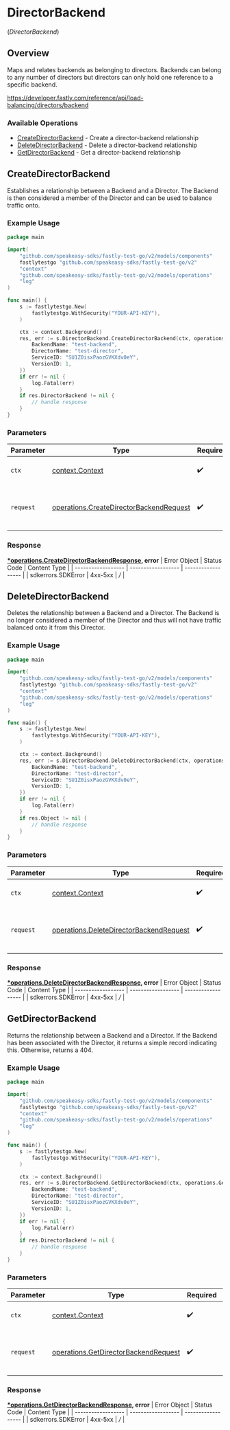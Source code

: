 # DirectorBackend
(*DirectorBackend*)

## Overview

Maps and relates backends as belonging to directors. Backends can belong to any number of directors but directors can only hold one reference to a specific backend.

<https://developer.fastly.com/reference/api/load-balancing/directors/backend>
### Available Operations

* [CreateDirectorBackend](#createdirectorbackend) - Create a director-backend relationship
* [DeleteDirectorBackend](#deletedirectorbackend) - Delete a director-backend relationship
* [GetDirectorBackend](#getdirectorbackend) - Get a director-backend relationship

## CreateDirectorBackend

Establishes a relationship between a Backend and a Director. The Backend is then considered a member of the Director and can be used to balance traffic onto.

### Example Usage

```go
package main

import(
	"github.com/speakeasy-sdks/fastly-test-go/v2/models/components"
	fastlytestgo "github.com/speakeasy-sdks/fastly-test-go/v2"
	"context"
	"github.com/speakeasy-sdks/fastly-test-go/v2/models/operations"
	"log"
)

func main() {
    s := fastlytestgo.New(
        fastlytestgo.WithSecurity("YOUR-API-KEY"),
    )

    ctx := context.Background()
    res, err := s.DirectorBackend.CreateDirectorBackend(ctx, operations.CreateDirectorBackendRequest{
        BackendName: "test-backend",
        DirectorName: "test-director",
        ServiceID: "SU1Z0isxPaozGVKXdv0eY",
        VersionID: 1,
    })
    if err != nil {
        log.Fatal(err)
    }
    if res.DirectorBackend != nil {
        // handle response
    }
}
```

### Parameters

| Parameter                                                                                          | Type                                                                                               | Required                                                                                           | Description                                                                                        |
| -------------------------------------------------------------------------------------------------- | -------------------------------------------------------------------------------------------------- | -------------------------------------------------------------------------------------------------- | -------------------------------------------------------------------------------------------------- |
| `ctx`                                                                                              | [context.Context](https://pkg.go.dev/context#Context)                                              | :heavy_check_mark:                                                                                 | The context to use for the request.                                                                |
| `request`                                                                                          | [operations.CreateDirectorBackendRequest](../../models/operations/createdirectorbackendrequest.md) | :heavy_check_mark:                                                                                 | The request object to use for the request.                                                         |


### Response

**[*operations.CreateDirectorBackendResponse](../../models/operations/createdirectorbackendresponse.md), error**
| Error Object       | Status Code        | Content Type       |
| ------------------ | ------------------ | ------------------ |
| sdkerrors.SDKError | 4xx-5xx            | */*                |

## DeleteDirectorBackend

Deletes the relationship between a Backend and a Director. The Backend is no longer considered a member of the Director and thus will not have traffic balanced onto it from this Director.

### Example Usage

```go
package main

import(
	"github.com/speakeasy-sdks/fastly-test-go/v2/models/components"
	fastlytestgo "github.com/speakeasy-sdks/fastly-test-go/v2"
	"context"
	"github.com/speakeasy-sdks/fastly-test-go/v2/models/operations"
	"log"
)

func main() {
    s := fastlytestgo.New(
        fastlytestgo.WithSecurity("YOUR-API-KEY"),
    )

    ctx := context.Background()
    res, err := s.DirectorBackend.DeleteDirectorBackend(ctx, operations.DeleteDirectorBackendRequest{
        BackendName: "test-backend",
        DirectorName: "test-director",
        ServiceID: "SU1Z0isxPaozGVKXdv0eY",
        VersionID: 1,
    })
    if err != nil {
        log.Fatal(err)
    }
    if res.Object != nil {
        // handle response
    }
}
```

### Parameters

| Parameter                                                                                          | Type                                                                                               | Required                                                                                           | Description                                                                                        |
| -------------------------------------------------------------------------------------------------- | -------------------------------------------------------------------------------------------------- | -------------------------------------------------------------------------------------------------- | -------------------------------------------------------------------------------------------------- |
| `ctx`                                                                                              | [context.Context](https://pkg.go.dev/context#Context)                                              | :heavy_check_mark:                                                                                 | The context to use for the request.                                                                |
| `request`                                                                                          | [operations.DeleteDirectorBackendRequest](../../models/operations/deletedirectorbackendrequest.md) | :heavy_check_mark:                                                                                 | The request object to use for the request.                                                         |


### Response

**[*operations.DeleteDirectorBackendResponse](../../models/operations/deletedirectorbackendresponse.md), error**
| Error Object       | Status Code        | Content Type       |
| ------------------ | ------------------ | ------------------ |
| sdkerrors.SDKError | 4xx-5xx            | */*                |

## GetDirectorBackend

Returns the relationship between a Backend and a Director. If the Backend has been associated with the Director, it returns a simple record indicating this. Otherwise, returns a 404.

### Example Usage

```go
package main

import(
	"github.com/speakeasy-sdks/fastly-test-go/v2/models/components"
	fastlytestgo "github.com/speakeasy-sdks/fastly-test-go/v2"
	"context"
	"github.com/speakeasy-sdks/fastly-test-go/v2/models/operations"
	"log"
)

func main() {
    s := fastlytestgo.New(
        fastlytestgo.WithSecurity("YOUR-API-KEY"),
    )

    ctx := context.Background()
    res, err := s.DirectorBackend.GetDirectorBackend(ctx, operations.GetDirectorBackendRequest{
        BackendName: "test-backend",
        DirectorName: "test-director",
        ServiceID: "SU1Z0isxPaozGVKXdv0eY",
        VersionID: 1,
    })
    if err != nil {
        log.Fatal(err)
    }
    if res.DirectorBackend != nil {
        // handle response
    }
}
```

### Parameters

| Parameter                                                                                    | Type                                                                                         | Required                                                                                     | Description                                                                                  |
| -------------------------------------------------------------------------------------------- | -------------------------------------------------------------------------------------------- | -------------------------------------------------------------------------------------------- | -------------------------------------------------------------------------------------------- |
| `ctx`                                                                                        | [context.Context](https://pkg.go.dev/context#Context)                                        | :heavy_check_mark:                                                                           | The context to use for the request.                                                          |
| `request`                                                                                    | [operations.GetDirectorBackendRequest](../../models/operations/getdirectorbackendrequest.md) | :heavy_check_mark:                                                                           | The request object to use for the request.                                                   |


### Response

**[*operations.GetDirectorBackendResponse](../../models/operations/getdirectorbackendresponse.md), error**
| Error Object       | Status Code        | Content Type       |
| ------------------ | ------------------ | ------------------ |
| sdkerrors.SDKError | 4xx-5xx            | */*                |
